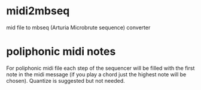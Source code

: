 # midi2mbseq
mid file to mbseq (Arturia Microbrute sequence) converter

# poliphonic midi notes
For poliphonic midi file each step of the sequencer will be filled with the first note in the midi message (if you play a chord just the highest note will be chosen).
Quantize is suggested but not needed.
